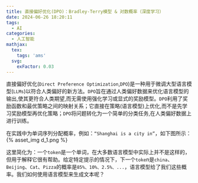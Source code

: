 ```yaml
---
title: 直接偏好优化(DPO)：Bradley-Terry模型 & 对数概率（深度学习）
date: 2024-06-26 18:20:11
tags:
  - AI
categories:
  - 人工智能
mathjax:
  tex:
    tags: 'ams'
  svg:
    exFactor: 0.03
---
```


直接偏好优化(`Direct Preference Optimization`,`DPO`)是一种用于微调大型语言模型(`LLMs`)以符合人类偏好的新方法。`DPO`旨在通过人类偏好数据来优化语言模型的输出,使其更符合人类期望,而无需使用强化学习或显式的奖励模型。`DPO`利用了奖励函数和最优策略之间的映射关系；它直接在策略(语言模型)上优化,而不是先学习奖励模型再优化策略；`DPO`将问题转化为一个简单的分类任务,在人类偏好数据上进行训练。
<!-- more -->

在实践中为单词序列分配概率，例如：`“Shanghai is a city in”`，如下图所示：
{% asset_img d_1.png %}

这里简化为：一个`token`是一个单词，在大多数语言模型中实际上并不是这样的，但用于解释它很有帮助。给定特定提示的情况下，下一个`toke`n是`china`、`Beijing`、`Cat`、`Pizza`的概率是`85%、10%、2.5%、...`，语言模型给了我们这些概率。我们如何使用语言模型来生成文本呢？